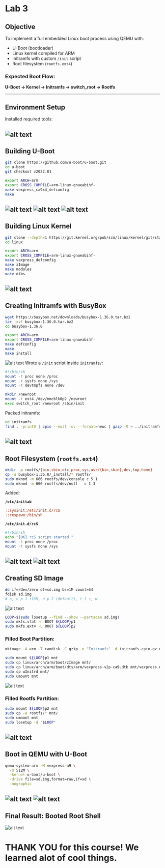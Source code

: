 # Lab 3

## Objective

To implement a full embedded Linux boot process using QEMU with:

* U-Boot (bootloader)
* Linux kernel compiled for ARM
* Initramfs with custom `/init` script
* Root filesystem (`rootfs.ext4`)

### Expected Boot Flow:

**U-Boot → Kernel → Initramfs → switch\_root → Rootfs**

---

## Environment Setup

Installed required tools:

![alt text](image_2025-05-09_21-48-37.png)
---

## Building U-Boot

```bash
git clone https://github.com/u-boot/u-boot.git
cd u-boot
git checkout v2022.01

export ARCH=arm
export CROSS_COMPILE=arm-linux-gnueabihf-
make vexpress_ca9x4_defconfig
make 
```
![alt text](image_2025-05-09_21-55-02.png)
![alt text](image_2025-05-09_22-18-28.png)
![alt text](image_2025-05-09_22-19-43.png)
---

## Building Linux Kernel

```bash
git clone --depth=1 https://git.kernel.org/pub/scm/linux/kernel/git/stable/linux.git
cd linux

export ARCH=arm
export CROSS_COMPILE=arm-linux-gnueabihf-
make vexpress_defconfig
make zImage
make modules 
make dtbs 
```

![alt text](image_2025-05-09_22-31-07.png)
---

## Creating Initramfs with BusyBox

```bash
wget https://busybox.net/downloads/busybox-1.36.0.tar.bz2
tar -xvf busybox-1.36.0.tar.bz2
cd busybox-1.36.0

export ARCH=arm
export CROSS_COMPILE=arm-linux-gnueabihf-
make defconfig
make 
make install
```
![alt text](image_2025-05-09_22-46-47.png)
Wrote a  `/init` script inside `initramfs/`:

```sh
#!/bin/sh
mount -t proc none /proc
mount -t sysfs none /sys
mount -t devtmpfs none /dev

mkdir /newroot
mount -t ext4 /dev/mmcblk0p2 /newroot
exec switch_root /newroot /sbin/init
```

Packed initramfs:

```bash
cd initramfs
find . -print0 | cpio --null -ov --format=newc | gzip -9 > ../initramfs.cpio.gz
```
![alt text](image-3.png)
---

## Root Filesystem (`rootfs.ext4`)

```bash
mkdir -p rootfs/{bin,sbin,etc,proc,sys,usr/{bin,sbin},dev,tmp,home}
cp -a busybox-1.36.0/_install/* rootfs/
sudo mknod -m 666 rootfs/dev/console c 5 1
sudo mknod -m 666 rootfs/dev/null   c 1 3
```

Added:

**`/etc/inittab`**

```ini
::sysinit:/etc/init.d/rcS
::respawn:/bin/sh
```

**`/etc/init.d/rcS`**

```sh
#!/bin/sh
echo "[OK] rcS script started."
mount -t proc none /proc
mount -t sysfs none /sys
```
![alt text](image-4.png)
![alt text](image-5.png)
---

## Creating SD Image

```bash
dd if=/dev/zero of=sd.img bs=1M count=64
fdisk sd.img
# o, n p 1 +16M, n p 2 (default), t 1 c, w
```
![alt text](image-7.png)
```bash
LOOP=$(sudo losetup --find --show --partscan sd.img)
sudo mkfs.vfat -n BOOT ${LOOP}p1
sudo mkfs.ext4 -L ROOT ${LOOP}p2
```

### Filled Boot Partition:

```bash
mkimage -A arm -T ramdisk -C gzip -n "Initramfs" -d initramfs.cpio.gz uInitrd

sudo mount ${LOOP}p1 mnt
sudo cp linux/arch/arm/boot/zImage mnt/
sudo cp linux/arch/arm/boot/dts/arm/vexpress-v2p-ca9.dtb mnt/vexpress.dtb
sudo cp uInitrd mnt/
sudo umount mnt
```
![alt text](image-6.png)

### Filled Rootfs Partition:

```bash
sudo mount ${LOOP}p2 mnt
sudo cp -a rootfs/* mnt/
sudo umount mnt
sudo losetup -d "$LOOP"
```
![alt text](image_2025-05-09_23-20-55.png)
---

## Boot in QEMU with U-Boot

```bash
qemu-system-arm -M vexpress-a9 \
  -m 512M \
  -kernel u-boot/u-boot \
  -drive file=sd.img,format=raw,if=sd \
  -nographic
```
![alt text](image-1.png)
![alt text](image-2.png)
---

## Final Result: Booted Root Shell



![alt text](image.png)


# THANK YOU for this course! We learned alot of cool things.